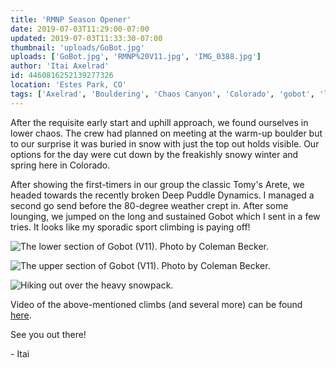 ```yaml
---
title: 'RMNP Season Opener'
date: 2019-07-03T11:29:00-07:00
updated: 2019-07-03T11:33:30-07:00
thumbnail: 'uploads/GoBot.jpg'
uploads: ['GoBot.jpg', 'RMNP%20V11.jpg', 'IMG_0388.jpg']
author: 'Itai Axelrad'
id: 4460816252139277326
location: 'Estes Park, CO'
tags: ['Axelrad', 'Bouldering', 'Chaos Canyon', 'Colorado', 'gobot', 'lower', 'Mountain', 'park', 'RMNP', 'v11']
---
```


After the requisite early start and uphill approach, we found ourselves in lower chaos. The crew had planned on meeting at the warm-up boulder but to our surprise it was buried in snow with just the top out holds visible. Our options for the day were cut down by the freakishly snowy winter and spring here in Colorado.

After showing the first-timers in our group the classic Tomy's Arete, we headed towards the recently broken Deep Puddle Dynamics. I managed a second go send before the 80-degree weather crept in. After some lounging, we jumped on the long and sustained Gobot which I sent in a few tries. It looks like my sporadic sport climbing is paying off!

![The lower section of Gobot (V11). Photo by Coleman Becker.](uploads/GoBot.jpg)

![The upper section of Gobot (V11). Photo by Coleman Becker.](uploads/RMNP%20V11.jpg)

![Hiking out over the heavy snowpack.](uploads/IMG_0388.jpg)

Video of the above-mentioned climbs (and several more) can be found [here](https://www.youtube.com/watch?v=lAHHoMg1xf8).

See you out there!

\- Itai
